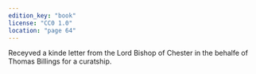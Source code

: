 ```yaml
---
edition_key: "book"
license: "CC0 1.0"
location: "page 64"
---
```

Receyved a
kinde letter from the Lord Bishop of Chester in the behalfe of
Thomas Billings for a curatship.
